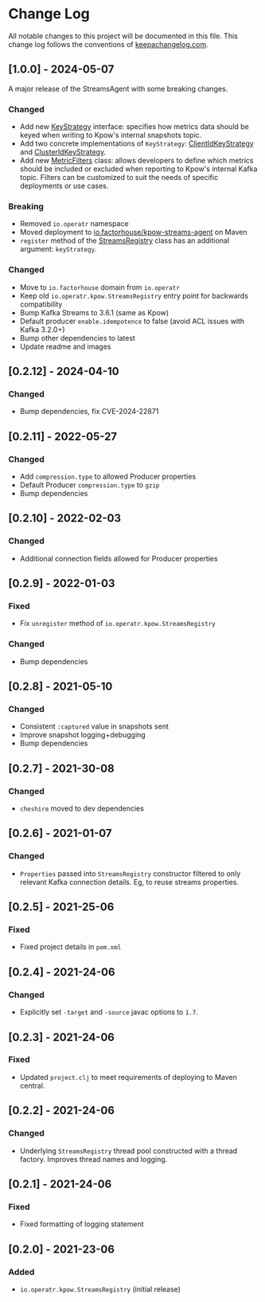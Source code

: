 # Change Log
All notable changes to this project will be documented in this file. This change log follows the conventions of [keepachangelog.com](http://keepachangelog.com/).

## [1.0.0] - 2024-05-07

A major release of the StreamsAgent with some breaking changes.

### Changed
- Add new [KeyStrategy](https://javadoc.io/static/io.factorhouse/kpow-streams-agent/latest/io/factorhouse/kpow/key/KeyStrategy.html) interface: specifies how metrics data should be keyed when writing to Kpow's internal snapshots topic.
- Add two concrete implementations of `KeyStrategy`: [ClientIdKeyStrategy](https://javadoc.io/static/io.factorhouse/kpow-streams-agent/latest/io/factorhouse/kpow/key/ClientIdKeyStrategy.html) and [ClusterIdKeyStrategy](https://javadoc.io/static/io.factorhouse/kpow-streams-agent/latest/io/factorhouse/kpow/key/ClusterIdKeyStrategy.html).
- Add new [MetricFilters](https://javadoc.io/doc/io.factorhouse/kpow-streams-agent/latest/io/factorhouse/kpow/MetricFilter.html) class: allows developers to define which metrics should be included or excluded when reporting to Kpow's internal Kafka topic. Filters can be customized to suit the needs of specific deployments or use cases.

### Breaking
- Removed `io.operatr` namespace
- Moved deployment to [io.factorhouse/kpow-streams-agent](https://central.sonatype.com/artifact/io.factorhouse/kpow-streams-agent) on Maven
- `register` method of the [StreamsRegistry](https://javadoc.io/doc/io.factorhouse/kpow-streams-agent/latest/io/factorhouse/kpow/StreamsRegistry.html) class has an additional argument: `keyStrategy`. 

### Changed
- Move to `io.factorhouse` domain from `io.operatr`
- Keep old `io.operatr.kpow.StreamsRegistry` entry point for backwards compatibility
- Bump Kafka Streams to 3.6.1 (same as Kpow)
- Default producer `enable.idempotence` to false (avoid ACL issues with Kafka 3.2.0+)
- Bump other dependencies to latest
- Update readme and images

## [0.2.12] - 2024-04-10
### Changed
- Bump dependencies, fix CVE-2024-22871
 
## [0.2.11] - 2022-05-27
### Changed
- Add `compression.type` to allowed Producer properties
- Default Producer `compression.type` to `gzip`
- Bump dependencies

## [0.2.10] - 2022-02-03
### Changed
- Additional connection fields allowed for Producer properties 

## [0.2.9] - 2022-01-03
### Fixed
- Fix `unregister` method of `io.operatr.kpow.StreamsRegistry`
### Changed
- Bump dependencies

## [0.2.8] - 2021-05-10
### Changed
- Consistent `:captured` value in snapshots sent
- Improve snapshot logging+debugging
- Bump dependencies

## [0.2.7] - 2021-30-08
### Changed
- `cheshire` moved to dev dependencies

## [0.2.6] - 2021-01-07
### Changed
- `Properties` passed into `StreamsRegistry` constructor filtered to only relevant Kafka connection details. Eg, to reuse streams properties.

## [0.2.5] - 2021-25-06
### Fixed
- Fixed project details in `pom.xml`

## [0.2.4] - 2021-24-06
### Changed
- Explicitly set `-target` and `-source` javac options to `1.7`.

## [0.2.3] - 2021-24-06
### Fixed
- Updated `project.clj` to meet requirements of deploying to Maven central.

## [0.2.2] - 2021-24-06
### Changed
- Underlying `StreamsRegistry` thread pool constructed with a thread factory. Improves thread names and logging.

## [0.2.1] - 2021-24-06
### Fixed
- Fixed formatting of logging statement

## [0.2.0] - 2021-23-06
### Added
- `io.operatr.kpow.StreamsRegistry` (initial release)

